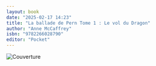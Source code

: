 ```yaml
---
layout: book
date: "2025-02-17 14:23"
title: "La ballade de Pern Tome 1 : Le vol du Dragon"
author: "Anne McCaffrey"
isbn: "9782266028790"
editor: "Pocket"
---
```

![Couverture](/img/9782266028790.jpeg)